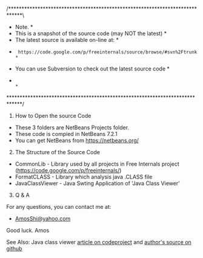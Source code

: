 /*****************************************************************************\
 * Note.                                                                     *
 *    This is a snapshot of the source code (may NOT the latest)             *
 *    The latest source is available on-line at:                             *
 *      https://code.google.com/p/freeinternals/source/browse/#svn%2Ftrunk   *
 *    You can use Subversion to check out the latest source code             *
 *                                                                           *
\*****************************************************************************/

1. How to Open the source Code

 * These 3 folders are NetBeans Projects folder.
 * These code is compied in NetBeans 7.2.1
 * You can get NetBeans from https://netbeans.org/


2. The Structure of the Source Code

 * CommonLib       - Library used by all projects in Free Internals project (https://code.google.com/p/freeinternals/)
 * FormatCLASS     - Library which analysis java .CLASS file
 * JavaClassViewer - Java Swting Application of 'Java Class Viewer'

3. Q & A

 For any questions, you can contact me at:

 * AmosShi@yahoo.com


Good luck.
Amos

See Also: Java class viewer [article on codeproject](https://www.codeproject.com/Articles/35915/Java-Class-Viewer) and [author's source on github](https://github.com/amosshi/freeinternals)


